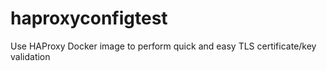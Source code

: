 # haproxyconfigtest
Use HAProxy Docker image to perform quick and easy TLS certificate/key validation

